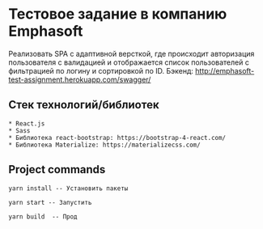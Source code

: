 
# Тестовое задание в компанию Emphasoft

Реализовать SPA с адаптивной версткой, где происходит авторизация пользователя с валидацией и отображается список пользователей с фильтрацией по логину и сортировкой по ID.
Бэкенд: http://emphasoft-test-assignment.herokuapp.com/swagger/
    
## Стек технологий/библиотек
    * React.js
    * Sass
    * Библиотека react-bootstrap: https://bootstrap-4-react.com/
    * Библиотека Materialize: https://materializecss.com/

## Project commands
```
yarn install -- Установить пакеты
```
```
yarn start -- Запустить
```
```
yarn build  -- Прод
```
